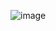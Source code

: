 ![image](https://github.com/qyy752457002/Tailwind_CSS_Poster/assets/88706924/15bd1c74-11c5-4415-a7d7-be88f2d66278)
